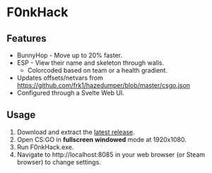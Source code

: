 # F0nkHack
 
## Features
- BunnyHop - Move up to 20% faster.
- ESP - View their name and skeleton through walls.
  - Colorcoded based on team or a health gradient.
- Updates offsets/netvars from https://github.com/frk1/hazedumper/blob/master/csgo.json
- Configured through a Svelte Web UI.

 ## Usage
 1. Download and extract the [latest release](https://github.com/f0nkey/F0nkHack/releases).
 2. Open CS:GO in **fullscreen windowed** mode at 1920x1080.
 3. Run F0nkHack.exe.
 4. Navigate to http://localhost:8085 in your web browser (or Steam browser) to change settings.
 
